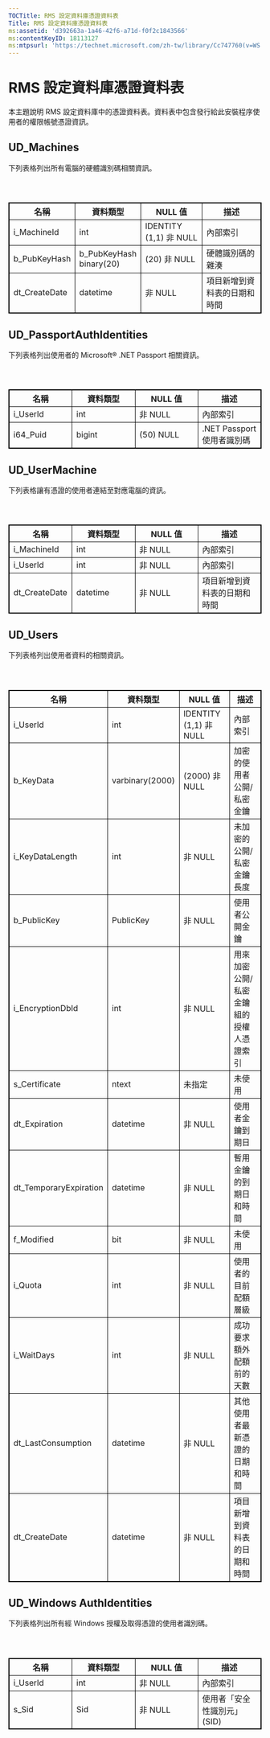 ```yaml
---
TOCTitle: RMS 設定資料庫憑證資料表
Title: RMS 設定資料庫憑證資料表
ms:assetid: 'd392663a-1a46-42f6-a71d-f0f2c1843566'
ms:contentKeyID: 18113127
ms:mtpsurl: 'https://technet.microsoft.com/zh-tw/library/Cc747760(v=WS.10)'
---
```


RMS 設定資料庫憑證資料表
========================

本主題說明 RMS 設定資料庫中的憑證資料表。資料表中包含發行給此安裝程序使用者的權限帳號憑證資訊。

UD\_Machines
------------

下列表格列出所有電腦的硬體識別碼相關資訊。

###  

 
<table style="border:1px solid black;">
<colgroup>
<col width="25%" />
<col width="25%" />
<col width="25%" />
<col width="25%" />
</colgroup>
<thead>
<tr class="header">
<th style="border:1px solid black;" >名稱</th>
<th style="border:1px solid black;" >資料類型</th>
<th style="border:1px solid black;" >NULL 值</th>
<th style="border:1px solid black;" >描述</th>
</tr>
</thead>
<tbody>
<tr class="odd">
<td style="border:1px solid black;">i_MachineId</td>
<td style="border:1px solid black;">int</td>
<td style="border:1px solid black;">IDENTITY (1,1) 非 NULL</td>
<td style="border:1px solid black;">內部索引</td>
</tr>
<tr class="even">
<td style="border:1px solid black;">b_PubKeyHash</td>
<td style="border:1px solid black;">b_PubKeyHash binary(20)</td>
<td style="border:1px solid black;">(20) 非 NULL</td>
<td style="border:1px solid black;">硬體識別碼的雜湊</td>
</tr>
<tr class="odd">
<td style="border:1px solid black;">dt_CreateDate</td>
<td style="border:1px solid black;">datetime</td>
<td style="border:1px solid black;">非 NULL</td>
<td style="border:1px solid black;">項目新增到資料表的日期和時間</td>
</tr>
</tbody>
</table>
  
UD\_PassportAuthIdentities  
--------------------------
  
下列表格列出使用者的 Microsoft® .NET Passport 相關資訊。
  
###  

 
<table style="border:1px solid black;">
<colgroup>
<col width="25%" />
<col width="25%" />
<col width="25%" />
<col width="25%" />
</colgroup>
<thead>
<tr class="header">
<th style="border:1px solid black;" >名稱</th>
<th style="border:1px solid black;" >資料類型</th>
<th style="border:1px solid black;" >NULL 值</th>
<th style="border:1px solid black;" >描述</th>
</tr>
</thead>
<tbody>
<tr class="odd">
<td style="border:1px solid black;">i_UserId</td>
<td style="border:1px solid black;">int</td>
<td style="border:1px solid black;">非 NULL</td>
<td style="border:1px solid black;">內部索引</td>
</tr>
<tr class="even">
<td style="border:1px solid black;">i64_Puid</td>
<td style="border:1px solid black;">bigint</td>
<td style="border:1px solid black;">(50) NULL</td>
<td style="border:1px solid black;">.NET Passport 使用者識別碼</td>
</tr>
</tbody>
</table>
  
UD\_UserMachine  
---------------
  
下列表格讓有憑證的使用者連結至對應電腦的資訊。
  
###  

 
<table style="border:1px solid black;">
<colgroup>
<col width="25%" />
<col width="25%" />
<col width="25%" />
<col width="25%" />
</colgroup>
<thead>
<tr class="header">
<th style="border:1px solid black;" >名稱</th>
<th style="border:1px solid black;" >資料類型</th>
<th style="border:1px solid black;" >NULL 值</th>
<th style="border:1px solid black;" >描述</th>
</tr>
</thead>
<tbody>
<tr class="odd">
<td style="border:1px solid black;">i_MachineId</td>
<td style="border:1px solid black;">int</td>
<td style="border:1px solid black;">非 NULL</td>
<td style="border:1px solid black;">內部索引</td>
</tr>
<tr class="even">
<td style="border:1px solid black;">i_UserId</td>
<td style="border:1px solid black;">int</td>
<td style="border:1px solid black;">非 NULL</td>
<td style="border:1px solid black;">內部索引</td>
</tr>
<tr class="odd">
<td style="border:1px solid black;">dt_CreateDate</td>
<td style="border:1px solid black;">datetime</td>
<td style="border:1px solid black;">非 NULL</td>
<td style="border:1px solid black;">項目新增到資料表的日期和時間</td>
</tr>
</tbody>
</table>
  
UD\_Users  
---------
  
下列表格列出使用者資料的相關資訊。
  
###  

 
<table style="border:1px solid black;">
<colgroup>
<col width="25%" />
<col width="25%" />
<col width="25%" />
<col width="25%" />
</colgroup>
<thead>
<tr class="header">
<th style="border:1px solid black;" >名稱</th>
<th style="border:1px solid black;" >資料類型</th>
<th style="border:1px solid black;" >NULL 值</th>
<th style="border:1px solid black;" >描述</th>
</tr>
</thead>
<tbody>
<tr class="odd">
<td style="border:1px solid black;">i_UserId</td>
<td style="border:1px solid black;">int</td>
<td style="border:1px solid black;">IDENTITY (1,1) 非 NULL</td>
<td style="border:1px solid black;">內部索引</td>
</tr>
<tr class="even">
<td style="border:1px solid black;">b_KeyData</td>
<td style="border:1px solid black;">varbinary(2000)</td>
<td style="border:1px solid black;">(2000) 非 NULL</td>
<td style="border:1px solid black;">加密的使用者公開/私密金鑰</td>
</tr>
<tr class="odd">
<td style="border:1px solid black;">i_KeyDataLength</td>
<td style="border:1px solid black;">int</td>
<td style="border:1px solid black;">非 NULL</td>
<td style="border:1px solid black;">未加密的公開/私密金鑰長度</td>
</tr>
<tr class="even">
<td style="border:1px solid black;">b_PublicKey</td>
<td style="border:1px solid black;">PublicKey</td>
<td style="border:1px solid black;">非 NULL</td>
<td style="border:1px solid black;">使用者公開金鑰</td>
</tr>
<tr class="odd">
<td style="border:1px solid black;">i_EncryptionDbId</td>
<td style="border:1px solid black;">int</td>
<td style="border:1px solid black;">非 NULL</td>
<td style="border:1px solid black;">用來加密公開/私密金鑰組的授權人憑證索引</td>
</tr>
<tr class="even">
<td style="border:1px solid black;">s_Certificate</td>
<td style="border:1px solid black;">ntext</td>
<td style="border:1px solid black;">未指定</td>
<td style="border:1px solid black;">未使用</td>
</tr>
<tr class="odd">
<td style="border:1px solid black;">dt_Expiration</td>
<td style="border:1px solid black;">datetime</td>
<td style="border:1px solid black;">非 NULL</td>
<td style="border:1px solid black;">使用者金鑰到期日</td>
</tr>
<tr class="even">
<td style="border:1px solid black;">dt_TemporaryExpiration</td>
<td style="border:1px solid black;">datetime</td>
<td style="border:1px solid black;">非 NULL</td>
<td style="border:1px solid black;">暫用金鑰的到期日和時間</td>
</tr>
<tr class="odd">
<td style="border:1px solid black;">f_Modified</td>
<td style="border:1px solid black;">bit</td>
<td style="border:1px solid black;">非 NULL</td>
<td style="border:1px solid black;">未使用</td>
</tr>
<tr class="even">
<td style="border:1px solid black;">i_Quota</td>
<td style="border:1px solid black;">int</td>
<td style="border:1px solid black;">非 NULL</td>
<td style="border:1px solid black;">使用者的目前配額層級</td>
</tr>
<tr class="odd">
<td style="border:1px solid black;">i_WaitDays</td>
<td style="border:1px solid black;">int</td>
<td style="border:1px solid black;">非 NULL</td>
<td style="border:1px solid black;">成功要求額外配額前的天數</td>
</tr>
<tr class="even">
<td style="border:1px solid black;">dt_LastConsumption</td>
<td style="border:1px solid black;">datetime</td>
<td style="border:1px solid black;">非 NULL</td>
<td style="border:1px solid black;">其他使用者最新憑證的日期和時間</td>
</tr>
<tr class="odd">
<td style="border:1px solid black;">dt_CreateDate</td>
<td style="border:1px solid black;">datetime</td>
<td style="border:1px solid black;">非 NULL</td>
<td style="border:1px solid black;">項目新增到資料表的日期和時間</td>
</tr>
</tbody>
</table>
  
UD\_Windows AuthIdentities  
--------------------------
  
下列表格列出所有經 Windows 授權及取得憑證的使用者識別碼。
  
###  

 
<table style="border:1px solid black;">
<colgroup>
<col width="25%" />
<col width="25%" />
<col width="25%" />
<col width="25%" />
</colgroup>
<thead>
<tr class="header">
<th style="border:1px solid black;" >名稱</th>
<th style="border:1px solid black;" >資料類型</th>
<th style="border:1px solid black;" >NULL 值</th>
<th style="border:1px solid black;" >描述</th>
</tr>
</thead>
<tbody>
<tr class="odd">
<td style="border:1px solid black;">i_UserId</td>
<td style="border:1px solid black;">int</td>
<td style="border:1px solid black;">非 NULL</td>
<td style="border:1px solid black;">內部索引</td>
</tr>
<tr class="even">
<td style="border:1px solid black;">s_Sid</td>
<td style="border:1px solid black;">Sid</td>
<td style="border:1px solid black;">非 NULL</td>
<td style="border:1px solid black;">使用者「安全性識別元」(SID)</td>
</tr>
</tbody>
</table>
